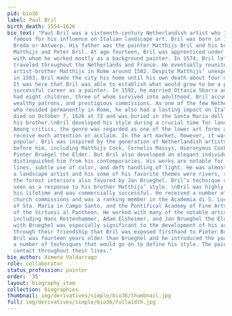 ```yaml
---
pid: bio36
label: Paul Bril
birth_death: 1554–1626
bio_text: "Paul Bril was a sixteenth-century Netherlandish artist who is today most
  famous for his influence on Italian landscape art. Bril was born in 1553, in either
  Breda or Antwerp. His father was the painter Matthijs Bril and his brothers were
  Matthijs and Peter Bril. At age fourteen, Bril was apprenticed under Damiaen Ortelmans,
  with whom he worked mostly as a background painter. In 1574, Bril left Antwerp and
  traveled throughout the Netherlands and France. He eventually reunited with his
  artist-brother Matthijs in Rome around 1582. Despite Matthijs’ unexpected death
  in 1583, Bril made the city his home until his own death about four decades later.
  It was here that Bril was able to establish what would grow to be a prolific and
  successful career as a painter. In 1592, he married Ottavia Sbarra and the pair
  had eight children, three of whom survived into adulthood. Bril accumulated honors,
  wealthy patrons, and prestigious commissions. As one of the few Netherlandish artists
  who resided permanently in Rome, he also had a lasting impact on Italian art. He
  died on October 7, 1626 at 72 and was buried in the Santa Maria dell'Anima alongside
  his brother.\nBril developed his style during a crucial time for landscape art.
  Among critics, the genre was regarded as one of the lower art forms and did not
  receive much attention or acclaim. In the art market, however, it was increasingly
  popular. Bril was inspired by the generation of Netherlandish artists that had come
  before him, including Matthijs Cock, Cornelis Massys, Hieronymus Cock, and especially
  Pieter Bruegel the Elder. But Bril also developed an elegant individual style that
  distinguished him from his contemporaries. His works are notable for their thin
  lines, subtle use of color, and deft handling of light. He was almost exclusively
  a landscape artist and his some of his favorite themes were rivers, seacoasts, and
  the forest interiors also favored by Jan Brueghel. Bril’s technique can also be
  seen as a response to his brother Matthijs’ style. \nBril was highly acclaimed during
  his lifetime and was commercially successful. He received a number of high-profile
  church commissions and was a ranking member in the Academia di S. Luca, the brotherhood
  of Sta. Maria in Campo Santo, and the Pontifical Academy of Fine Arts and Letters
  of the Virtuosi al Pantheon. He worked with many of the notable artists of his generation,
  including Hans Rottenhammer, Adam Elsheimer, and Jan Brueghel the Elder. His relationship
  with Brueghel was especially significant to the development of his art and it was
  through their friendship that Bril was exposed firsthand to Pieter Brueghel’s work.
  Bril was fourteen years older than Brueghel and he introduced the young artist to
  a number of techniques that would go on to define his style. The pair remained in
  contact throughout their lives."
bio_author: Ximena Valdarrago
role: collaborator
status_profession: painter
order: '35'
layout: biography_item
collection: biographies
thumbnail: img/derivatives/simple/bio36/thumbnail.jpg
full: img/derivatives/simple/bio36/fullwidth.jpg
---
```

